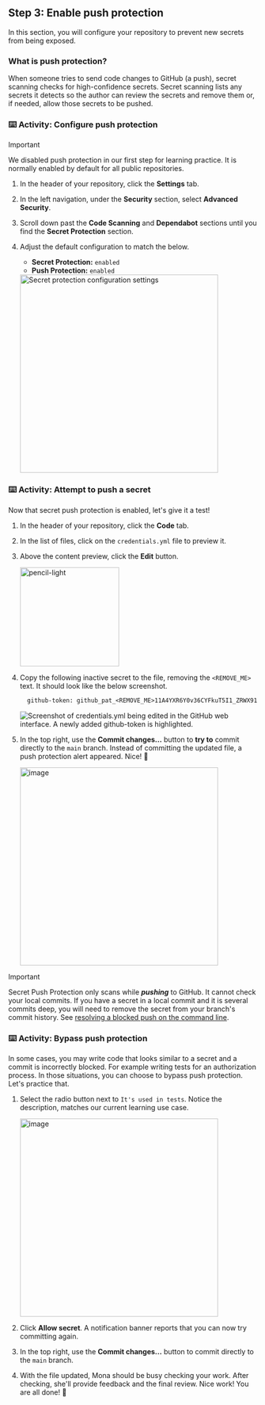## Step 3: Enable push protection

In this section, you will configure your repository to prevent new secrets from being exposed.

### What is push protection?

When someone tries to send code changes to GitHub (a push), secret scanning checks for high-confidence secrets. Secret scanning lists any secrets it detects so the author can review the secrets and remove them or, if needed, allow those secrets to be pushed.

### :keyboard: Activity: Configure push protection

> [!IMPORTANT]
> We disabled push protection in our first step for learning practice. It is normally enabled by default for all public repositories.

1. In the header of your repository, click the **Settings** tab.
1. In the left navigation, under the **Security** section, select **Advanced Security**.
1. Scroll down past the **Code Scanning** and **Dependabot** sections until you find the **Secret Protection** section.
1. Adjust the default configuration to match the below.

   - **Secret Protection:** `enabled`
   - **Push Protection:** `enabled`

   <img width="400" alt="Secret protection configuration settings" src="https://github.com/user-attachments/assets/4ecbc9a5-f1b2-4b68-8a1e-667dee7a7661" />

### :keyboard: Activity: Attempt to push a secret

Now that secret push protection is enabled, let's give it a test!

1. In the header of your repository, click the **Code** tab.

1. In the list of files, click on the `credentials.yml` file to preview it.

1. Above the content preview, click the **Edit** button.

   <img width="200" alt="pencil-light" src="https://github.com/user-attachments/assets/3dfb1b2e-6fee-4b69-8b38-fc7bfedc8772"/>

1. Copy the following inactive secret to the file, removing the `<REMOVE_ME>` text. It should look like the below screenshot.

   ```txt
     github-token: github_pat_<REMOVE_ME>11A4YXR6Y0v36CYFkuT5I1_ZRWX91c8k0waSN6x7AiVJ6zZ9ZHUQXBblBqFQpKd23V6CL7MWMPopnmBxzn
   ```

   ![Screenshot of credentials.yml being edited in the GitHub web interface. A newly added github-token is highlighted.](https://github.com/user-attachments/assets/d5e16dc7-ffa9-422a-bc37-89f5cbb26a2e)

1. In the top right, use the **Commit changes...** button to **try to** commit directly to the `main` branch. Instead of committing the updated file, a push protection alert appeared. Nice! 🥰

   <img width="400" alt="image" src="https://github.com/user-attachments/assets/19099848-4191-4fd7-b52b-be521d7f356c" />

> [!IMPORTANT]
> Secret Push Protection only scans while _**pushing**_ to GitHub. It cannot check your local commits. If you have a secret in a local commit and it is several commits deep, you will need to remove the secret from your branch's commit history. See [resolving a blocked push on the command line](https://docs.github.com/en/code-security/secret-scanning/pushing-a-branch-blocked-by-push-protection#resolving-a-blocked-push-on-the-command-line).

### :keyboard: Activity: Bypass push protection

In some cases, you may write code that looks similar to a secret and a commit is incorrectly blocked. For example writing tests for an authorization process. In those situations, you can choose to bypass push protection. Let's practice that.

1. Select the radio button next to `It's used in tests`. Notice the description, matches our current learning use case.

   <img width="400" alt="image" src="https://github.com/user-attachments/assets/04b51b50-c93b-4bce-ab2a-988ab42e8db2" />

1. Click **Allow secret**. A notification banner reports that you can now try committing again.

1. In the top right, use the **Commit changes...** button to commit directly to the `main` branch.

1. With the file updated, Mona should be busy checking your work. After checking, she'll provide feedback and the final review. Nice work! You are all done! 🎉
